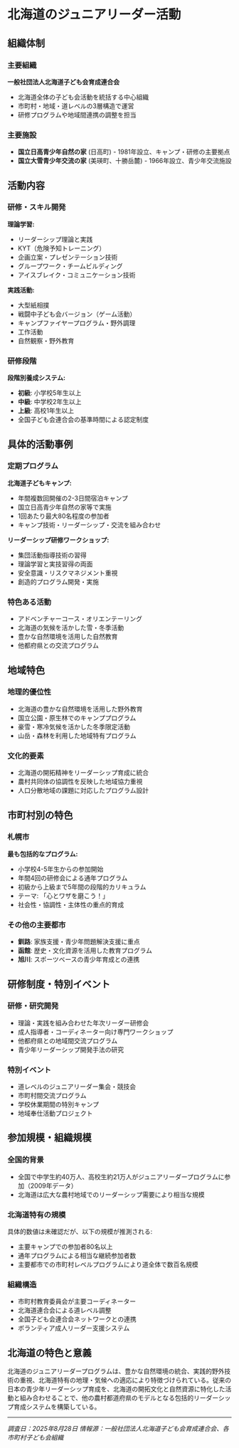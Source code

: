 # 北海道のジュニアリーダー活動

## 組織体制

### 主要組織
**一般社団法人北海道子ども会育成連合会**
- 北海道全体の子ども会活動を統括する中心組織
- 市町村・地域・道レベルの3層構造で運営
- 研修プログラムや地域間連携の調整を担当

### 主要施設
- **国立日高青少年自然の家** (日高町) - 1981年設立、キャンプ・研修の主要拠点
- **国立大雪青少年交流の家** (美瑛町、十勝岳麓) - 1966年設立、青少年交流施設

## 活動内容

### 研修・スキル開発
**理論学習:**
- リーダーシップ理論と実践
- KYT（危険予知トレーニング）
- 企画立案・プレゼンテーション技術
- グループワーク・チームビルディング
- アイスブレイク・コミュニケーション技術

**実践活動:**
- 大型紙相撲
- 戦闘中子ども会バージョン（ゲーム活動）
- キャンプファイヤープログラム・野外調理
- 工作活動
- 自然観察・野外教育

### 研修段階
**段階別養成システム:**
- **初級**: 小学校5年生以上
- **中級**: 中学校2年生以上
- **上級**: 高校1年生以上
- 全国子ども会連合会の基準時間による認定制度

## 具体的活動事例

### 定期プログラム
**北海道子どもキャンプ:**
- 年間複数回開催の2-3日間宿泊キャンプ
- 国立日高青少年自然の家等で実施
- 1回あたり最大80名程度の参加者
- キャンプ技術・リーダーシップ・交流を組み合わせ

**リーダーシップ研修ワークショップ:**
- 集団活動指導技術の習得
- 理論学習と実技習得の両面
- 安全意識・リスクマネジメント重視
- 創造的プログラム開発・実施

### 特色ある活動
- アドベンチャーコース・オリエンテーリング
- 北海道の気候を活かした雪・冬季活動
- 豊かな自然環境を活用した自然教育
- 他都府県との交流プログラム

## 地域特色

### 地理的優位性
- 北海道の豊かな自然環境を活用した野外教育
- 国立公園・原生林でのキャンププログラム
- 豪雪・寒冷気候を活かした冬季限定活動
- 山岳・森林を利用した地域特有プログラム

### 文化的要素
- 北海道の開拓精神をリーダーシップ育成に統合
- 農村共同体の協調性を反映した地域協力重視
- 人口分散地域の課題に対応したプログラム設計

## 市町村別の特色

### 札幌市
**最も包括的なプログラム:**
- 小学校4-5年生からの参加開始
- 年間4回の研修会による通年プログラム
- 初級から上級まで5年間の段階的カリキュラム
- テーマ: 「心とワザを磨こう！」
- 社会性・協調性・主体性の重点的育成

### その他の主要都市
- **釧路**: 家族支援・青少年問題解決支援に重点
- **函館**: 歴史・文化資源を活用した教育プログラム
- **旭川**: スポーツベースの青少年育成との連携

## 研修制度・特別イベント

### 研修・研究開発
- 理論・実践を組み合わせた年次リーダー研修会
- 成人指導者・コーディネーター向け専門ワークショップ
- 他都府県との地域間交流プログラム
- 青少年リーダーシップ開発手法の研究

### 特別イベント
- 道レベルのジュニアリーダー集会・競技会
- 市町村間交流プログラム
- 学校休業期間の特別キャンプ
- 地域奉仕活動プロジェクト

## 参加規模・組織規模

### 全国的背景
- 全国で中学生約40万人、高校生約21万人がジュニアリーダープログラムに参加（2009年データ）
- 北海道は広大な農村地域でのリーダーシップ需要により相当な規模

### 北海道特有の規模
具体的数値は未確認だが、以下の規模が推測される:
- 主要キャンプでの参加者80名以上
- 通年プログラムによる相当な継続参加者数
- 主要都市での市町村レベルプログラムにより道全体で数百名規模

### 組織構造
- 市町村教育委員会が主要コーディネーター
- 北海道連合会による道レベル調整
- 全国子ども会連合会ネットワークとの連携
- ボランティア成人リーダー支援システム

## 北海道の特色と意義

北海道のジュニアリーダープログラムは、豊かな自然環境の統合、実践的野外技術の重視、北海道特有の地理・気候への適応により特徴づけられている。従来の日本の青少年リーダーシップ育成を、北海道の開拓文化と自然資源に特化した活動と組み合わせることで、他の農村都道府県のモデルとなる包括的リーダーシップ育成システムを構築している。

---
*調査日：2025年8月28日*
*情報源：一般社団法人北海道子ども会育成連合会、各市町村子ども会組織*